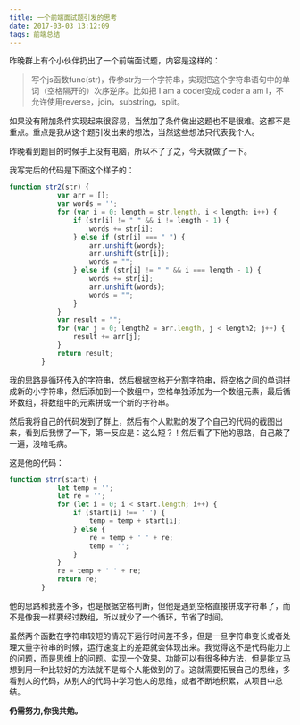 ```yaml
---
title: 一个前端面试题引发的思考
date: 2017-03-03 13:12:09
tags: 前端总结
---
```

昨晚群上有个小伙伴扔出了一个前端面试题，内容是这样的：
>写个js函数func(str)，传参str为一个字符串，实现把这个字符串语句中的单词（空格隔开的）次序逆序。比如把 I am a coder变成 coder a am I，不允许使用reverse，join，substring，split。

<!-- more -->
如果没有附加条件实现起来很容易，当然加了条件做出这题也不是很难。这都不是重点。重点是我从这个题引发出来的想法，当然这些想法只代表我个人。

昨晚看到题目的时候手上没有电脑，所以不了了之，今天就做了一下。

我写完后的代码是下面这个样子的：
``` javascript
function str2(str) {
            var arr = [];
            var words = '';
            for (var i = 0; length = str.length, i < length; i++) {
                if (str[i] != " " && i != length - 1) {
                    words += str[i];
                } else if (str[i] === " ") {
                    arr.unshift(words);
                    arr.unshift(str[i]);
                    words = "";
                } else if (str[i] != " " && i === length - 1) {
                    words += str[i];
                    arr.unshift(words);
                    words = "";
                }
            }
            var result = "";
            for (var j = 0; length2 = arr.length, j < length2; j++) {
                result += arr[j];
            }
            return result;
        }
```
我的思路是循环传入的字符串，然后根据空格开分割字符串，将空格之间的单词拼成新的小字符串，然后添加到一个数组中，空格单独添加为一个数组元素，最后循环数组，将数组中的元素拼成一个新的字符串。

然后我将自己的代码发到了群上，然后有个人默默的发了个自己的代码的截图出来，看到后我愣了一下，第一反应是：这么短？！然后看了下他的思路，自己敲了一遍，没啥毛病。

这是他的代码：
``` javascript
function strr(start) {
            let temp = '';
            let re = '';
            for (let i = 0; i < start.length; i++) {
                if (start[i] !== ' ') {
                    temp = temp + start[i];
                } else {
                    re = temp + ' ' + re;
                    temp = '';
                }
            }
            re = temp + ' ' + re;
            return re;
        }
```
他的思路和我差不多，也是根据空格判断，但他是遇到空格直接拼成字符串了，而不是像我一样要经过数组，所以就少了一个循环，节省了时间。

虽然两个函数在字符串较短的情况下运行时间差不多，但是一旦字符串变长或者处理大量字符串的时候，运行速度上的差距就会体现出来。我觉得这不是代码能力上的问题，而是思维上的问题。实现一个效果、功能可以有很多种方法，但是能立马想到用一种比较好的方法就不是每个人能做到的了。这就需要拓展自己的思维，多看别人的代码，从别人的代码中学习他人的思维，或者不断地积累，从项目中总结。

**仍需努力,你我共勉。**